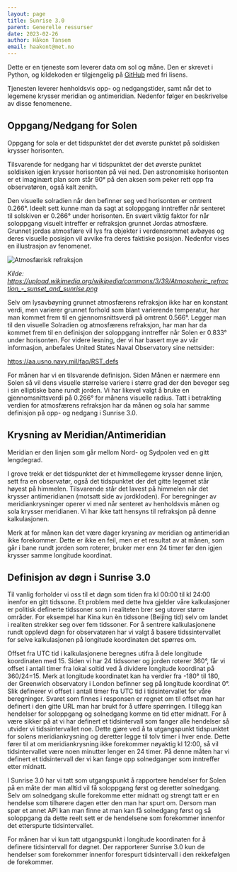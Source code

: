 ```yaml
---
layout: page
title: Sunrise 3.0
parent: Generelle ressurser
date: 2023-02-26
author: Håkon Tansem
email: haakont@met.no
---
```


Dette er en tjeneste som leverer data om sol og måne. Den er skrevet i Python,
og kildekoden er tilgjengelig på [GitHub](https://github.com/metno/celestial)
med fri lisens.

Tjenesten leverer henholdsvis opp- og nedgangstider, samt når det to legemene
krysser meridian og antimeridian. Nedenfor følger en beskrivelse av disse
fenomenene.

## Oppgang/Nedgang for Solen

Oppgang for sola er det tidspunktet der det øverste punktet på soldisken krysser
horisonten.

Tilsvarende for nedgang har vi tidspunktet der det øverste punktet soldisken
igjen krysser horisonten på vei ned. Den astronomiske horisonten er et imaginært
plan som står 90° på den aksen som peker rett opp fra observatøren, også
kalt zenith.

Den visuelle solradien når den befinner seg ved horisonten er omtrent
0.266°. Ideelt sett kunne man da sagt at soloppgang inntreffer når
senteret til solskiven er 0.266° under horisonten. En svært viktig faktor
for når soloppgang visuelt intreffer er refraksjon grunnet Jordas atmosfære.
Grunnet jordas atmosfære vil lys fra objekter i verdensrommet avbøyes og deres
visuelle posisjon vil avvike fra deres faktiske posisjon. Nedenfor vises en
illustrasjon av fenomenet.

![Atmosfærisk refraksjon](/images/examples/atmosphere_refrac.png)

<em>Kilde: https://upload.wikimedia.org/wikipedia/commons/3/39/Atmospheric_refraction_-_sunset_and_sunrise.png</em>

Selv om lysavbøyning grunnet atmosfærens refraksjon ikke har en konstant verdi,
men varierer grunnet forhold som blant varierende temperatur, har man kommet
frem til en gjennomsnittsverdi på omtrent 0.566°. Legger man til den
visuelle Solradien og atmosfærens refraksjon, har man har da kommet frem til en
definisjon der soloppgang inntreffer når Solen er 0.833° under
horisonten. For videre lesning, der vi har basert mye av vår informasjon,
anbefales United States Naval Observatory sine nettsider:

<https://aa.usno.navy.mil/faq/RST_defs>

For månen har vi en tilsvarende definisjon. Siden Månen er nærmere enn Solen så
vil dens visuelle størrelse variere i større grad der den beveger seg i sin
elliptiske bane rundt jorden. Vi har likevel valgt å bruke en gjennomsnittsverdi
på 0.266° for månens visuelle radius. Tatt i betrakting verdien for
atmosfærens refraksjon har da månen og sola har samme definisjon på opp- og
nedgang i Sunrise 3.0.

## Krysning av Meridian/Antimeridian

Meridian er den linjen som går mellom Nord- og Sydpolen ved en gitt lengdegrad.

I grove trekk er det tidspunktet der et himmellegeme krysser denne linjen, sett
fra en observatør, også det tidspunktet der det gitte legemet står høyest på
himmelen. Tilsvarende står det lavest på himmelen når det krysser antimeridianen
(motsatt side av jordkloden). For beregninger av meridiankrysninger operer vi
med når senteret av henholdsvis månen og sola krysser meridianen. Vi har ikke
tatt hensyns til refraksjon på denne kalkulasjonen.

Merk at for månen kan det være dager krysning av meridian og antimeridian ikke
forekommer. Dette er ikke en feil, men er et resultat av at månen, som går i
bane rundt jorden som roterer, bruker mer enn 24 timer før den igjen krysser
samme longitude koordinat.

## Definisjon av døgn i Sunrise 3.0

Til vanlig forholder vi oss til et døgn som tiden fra kl 00:00 til kl 24:00
inenfor en gitt tidssone. Et problem med dette hva gjelder våre kalkulasjoner er
politisk definerte tidssoner som i realiteten brer seg utover større områder.
For eksempel har Kina kun èn tidssone (Beijing tid) selv om landet i realiten
strekker seg over fem tidssoner. For å sentrere kalkulasjonene rundt opplevd
døgn for observatøren har vi valgt å basere tidssintervallet for selve
kalkulasjonen på longitude koordinaten det spørres om.

Offset fra UTC tid i kalkulasjonene beregnes utifra å dele longitude koordinaten
med 15. Siden vi har 24 tidssoner og jorden roterer 360°, får vi offset
i antall timer fra lokal soltid ved å dividere longitude koordinat på 360/24=15.
Merk at longitude koordinatet kan ha verdier fra -180° til 180, der
Greenwich observatory i London befinner seg på longitude koordinat 0°.
Slik definerer vi offset i antall timer fra UTC tid i tidsintervallet
for våre beregninger. Svaret som finnes i responsen er regnet om til offset man
har definert i den gitte URL man har brukt for å utføre spørringen. I tillegg
kan hendelser for soloppgang og solnedgang komme en tid etter midnatt. For å
være sikker på at vi har definert et tidsintervall som fanger alle hendelser så
utvider vi tidssintervallet noe. Dette gjøre ved å ta utgangspunkt tidspunktet
for solens meridiankrysning og deretter legge til tolv timer i hver ende. Dette
fører til at om meridiankrysning ikke forekommer nøyaktig kl 12:00, så vil
tidsintervallet være noen minutter lenger en 24 timer. På denne måten har vi
definert et tidsintervall der vi kan fange opp solnedganger som inntreffer etter
midnatt.

I Sunrise 3.0 har vi tatt som utgangspunkt å rapportere hendelser for Solen på
en måte der man alltid vil få soloppgang først og deretter solnedgang. Selv om
solnedgang skulle forekomme etter midnatt og strengt tatt er en hendelse som
tilhørere dagen etter den man har spurt om. Dersom man spør et annet API kan man
finne at man kan få solnedgang først og så soloppgang da dette reelt sett er de
hendelsene som forekommer innenfor det etterspurte tidsintervallet.

For månen har vi kun tatt utgangspunkt i longitude koordinaten for å definere
tidsintervall for døgnet. Der rapporterer Sunrise 3.0 kun de hendelser som
forekommer innenfor forespurt tidsintervall i den rekkefølgen de forekommer.
